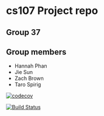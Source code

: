 # cs107 Project repo
## Group 37

## Group members
* Hannah Phan
* Jie Sun
* Zach Brown
* Taro Spirig

[![codecov](https://codecov.io/gh/cs107-anonymous-cats/cs107-FinalProject/branch/main/graph/badge.svg?token=0SLS9D4TNC)](https://codecov.io/gh/cs107-anonymous-cats/cs107-FinalProject)

[![Build Status](https://app.travis-ci.com/cs107-anonymous-cats/cs107-FinalProject.svg?branch=main)](https://app.travis-ci.com/cs107-anonymous-cats/cs107-FinalProject)
